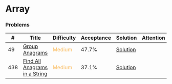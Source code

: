 Array
===

### Problems
| #   | Title    |   Difficulty | Acceptance |Solution  | Attention |
| --- | --- | --- | --- | --- | --- |
|49 | [Group Anagrams](https://leetcode.com/problems/group-anagrams/) | <span style="color:#FABC60">Medium</span> | 47.7% |[Solution](../problems/49.md)||
|438  | [Find All Anagrams in a String](https://leetcode.com/problems/find-all-anagrams-in-a-string/)| <span style="color:#FABC60">Medium</span> | 37.1% | [Solution](../problems/438.md)| |